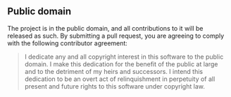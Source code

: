 ## Public domain

The project is in the public domain, and all contributions to it will be
released as such. By submitting a pull request, you are agreeing to comply
with the following contributor agreement:

> I dedicate any and all copyright interest in this software to the
> public domain. I make this dedication for the benefit of the public at
> large and to the detriment of my heirs and successors. I intend this
> dedication to be an overt act of relinquishment in perpetuity of all
> present and future rights to this software under copyright law.
